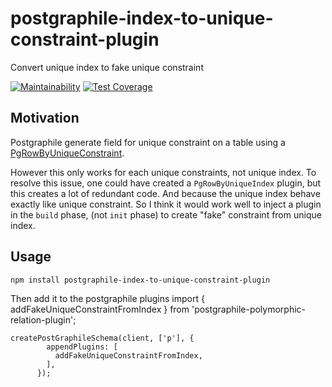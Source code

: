 # postgraphile-index-to-unique-constraint-plugin
 Convert unique index to fake unique constraint

[![Maintainability](https://api.codeclimate.com/v1/badges/77422efbcad7914cfde3/maintainability)](https://codeclimate.com/github/hansololai/postgraphile-index-to-unique-constraint-plugin/maintainability)
[![Test Coverage](https://api.codeclimate.com/v1/badges/77422efbcad7914cfde3/test_coverage)](https://codeclimate.com/github/hansololai/postgraphile-index-to-unique-constraint-plugin/test_coverage)


## Motivation
Postgraphile generate field for unique constraint on a table using a [PgRowByUniqueConstraint](https://github.com/graphile/graphile-engine/blob/v4/packages/graphile-build-pg/src/plugins/PgRowByUniqueConstraint.js).


However this only works for each unique constraints, not unique index. To resolve this issue, one could have created a `PgRowByUniqueIndex` plugin, but this creates a lot of redundant code. And because the unique index behave exactly like unique constraint. So I think it would work well to inject a plugin in the `build` phase, (not `init` phase) to create "fake" constraint from unique index. 

## Usage
```
npm install postgraphile-index-to-unique-constraint-plugin
```

Then add it to the postgraphile plugins
import { addFakeUniqueConstraintFromIndex } from 'postgraphile-polymorphic-relation-plugin';
```
createPostGraphileSchema(client, ['p'], {
        appendPlugins: [
          addFakeUniqueConstraintFromIndex,
        ],
      });
```




